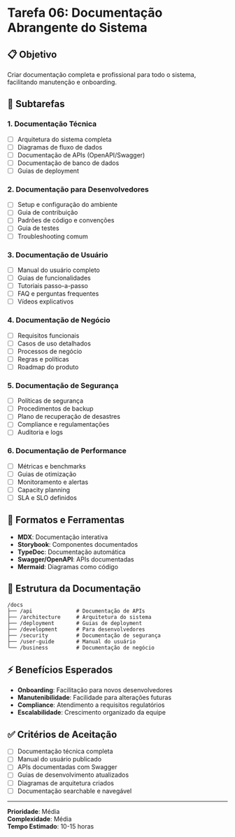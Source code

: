 # Tarefa 06: Documentação Abrangente do Sistema

## 📋 Objetivo
Criar documentação completa e profissional para todo o sistema, facilitando manutenção e onboarding.

## 🎯 Subtarefas

### 1. Documentação Técnica
- [ ] Arquitetura do sistema completa
- [ ] Diagramas de fluxo de dados
- [ ] Documentação de APIs (OpenAPI/Swagger)
- [ ] Documentação de banco de dados
- [ ] Guias de deployment

### 2. Documentação para Desenvolvedores
- [ ] Setup e configuração do ambiente
- [ ] Guia de contribuição
- [ ] Padrões de código e convenções
- [ ] Guia de testes
- [ ] Troubleshooting comum

### 3. Documentação de Usuário
- [ ] Manual do usuário completo
- [ ] Guias de funcionalidades
- [ ] Tutoriais passo-a-passo
- [ ] FAQ e perguntas frequentes
- [ ] Vídeos explicativos

### 4. Documentação de Negócio
- [ ] Requisitos funcionais
- [ ] Casos de uso detalhados
- [ ] Processos de negócio
- [ ] Regras e políticas
- [ ] Roadmap do produto

### 5. Documentação de Segurança
- [ ] Políticas de segurança
- [ ] Procedimentos de backup
- [ ] Plano de recuperação de desastres
- [ ] Compliance e regulamentações
- [ ] Auditoria e logs

### 6. Documentação de Performance
- [ ] Métricas e benchmarks
- [ ] Guias de otimização
- [ ] Monitoramento e alertas
- [ ] Capacity planning
- [ ] SLA e SLO definidos

## 📝 Formatos e Ferramentas
- **MDX**: Documentação interativa
- **Storybook**: Componentes documentados
- **TypeDoc**: Documentação automática
- **Swagger/OpenAPI**: APIs documentadas
- **Mermaid**: Diagramas como código

## 🎯 Estrutura da Documentação
```
/docs
├── /api              # Documentação de APIs
├── /architecture     # Arquitetura do sistema
├── /deployment       # Guias de deployment
├── /development      # Para desenvolvedores
├── /security         # Documentação de segurança
├── /user-guide       # Manual do usuário
└── /business         # Documentação de negócio
```

## ⚡ Benefícios Esperados
- **Onboarding**: Facilitação para novos desenvolvedores
- **Manutenibilidade**: Facilidade para alterações futuras
- **Compliance**: Atendimento a requisitos regulatórios
- **Escalabilidade**: Crescimento organizado da equipe

## ✅ Critérios de Aceitação
- [ ] Documentação técnica completa
- [ ] Manual do usuário publicado
- [ ] APIs documentadas com Swagger
- [ ] Guias de desenvolvimento atualizados
- [ ] Diagramas de arquitetura criados
- [ ] Documentação searchable e navegável

---
**Prioridade**: Média  
**Complexidade**: Média  
**Tempo Estimado**: 10-15 horas
